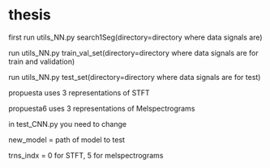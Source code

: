 # thesis
first run utils_NN.py search1Seg(directory=directory where data signals are)

run utils_NN.py train_val_set(directory=directory where data signals are for train and validation)

run utils_NN.py test_set(directory=directory where data signals are for test)


propuesta uses 3 representations of STFT

propuesta6 uses 3 representations of Melspectrograms


in test_CNN.py you need to change 

new_model = path of model to test

trns_indx = 0 for STFT, 5 for melspectrograms
